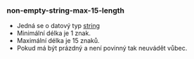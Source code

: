 ### non-empty-string-max-15-length
- Jedná se o datový typ [string](https://www.w3.org/TR/xmlschema-2/#string)
- Minimální délka je 1 znak.
- Maximální délka je 15 znaků.
- Pokud má být prázdný a není povinný tak neuvádět vůbec.

